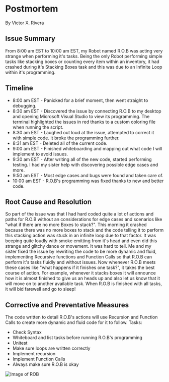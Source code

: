 # Postmortem
By Victor X. Rivera

## Issue Summary
From 8:00 am EST to 10:00 am EST, my Robot named R.O.B was acting very strange when performing it's tasks. Being the only Robot performing simple tasks like stacking boxes or counting every item within an inventory, it had crashed during it's Stacking Boxes task and this was due to an Infinite Loop within it's programming.

## Timeline
- 8:00 am EST - Panicked for a brief moment, then went straight to debugging.
- 8:30 am EST - Discovered the issue by connecting R.O.B to my desktop and opening Microsoft Visual Studio to view its programming. The terminal highlighted the issues in red thanks to a custom coloring file when running the script.
- 8:30 am EST - Laughed out loud at the issue, attempted to correct it with simple code. It broke the programming further.
- 8:31 am EST - Deleted all of the current code.
- 9:00 am EST - Finished whiteboarding and mapping out what code I will implement to avoid issues.
- 9:30 am EST - After writing all of the new code, started performing testing. I had my sister help with discovering possible edge cases and more.
- 9:50 am EST - Most edge cases and bugs were found and taken care of.
- 10:00 am EST - R.O.B's programming was fixed thanks to new and better code.

## Root Cause and Resolution
So part of the issue was that I had hard coded quite a lot of actions and paths for R.O.B without an considerations for edge cases and scenarios like "what if there are no more Boxes to stack?". This morning it crashed because there was no more boxes to stack and the code telling it to perform this stacking action was stuck in an infinite loop due to that factor. It was beeping quite loudly with smoke emitting from it's head and even did this strange and glitchy dance or movement. It was hard to tell.
Me and my sister fixed the issue by rewriting the code to be more dynamic and fluid, implementing Recursive functions and Function Calls so that R.O.B can perform it's tasks fluidly and without issues. Now whenever R.O.B meets these cases like "what happens if it finishes one task?", it takes the best course of action. For example, whenever it stacks boxes it will announce how it is almost finished to give us an heads up and also let us know that it will move on to another available task. When R.O.B is finished with all tasks, it will bid farewell and go to sleep!

## Corrective and Preventative Measures
The code written to detail R.O.B's actions will use Recursion and Function Calls to create more dynamic and fluid code for it to follow.
Tasks:
- Check Syntax
- Whiteboard and list tasks before running R.O.B's programming
- Unitest
- Make sure loops are written correctly
- Implement recursion
- Implement Function Calls
- Always make sure R.O.B is okay

![Image of ROB](https://memestatic.fjcdn.com/pictures/Rob+with+teeth_1d8038_7085855.jpg)
